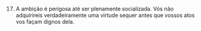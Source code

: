 ﻿17. A ambição é perigosa até ser plenamente socializada. Vós não adquirireis verdadeiramente uma virtude sequer antes que vossos atos vos façam dignos dela.